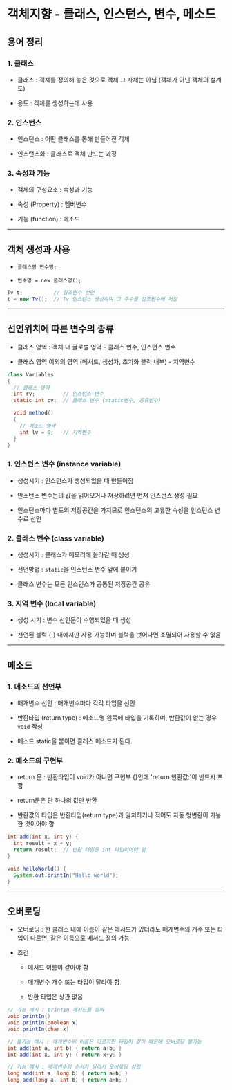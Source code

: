 # 객체지향 - 클래스, 인스턴스, 변수, 메소드

## 용어 정리

### 1. 클래스

- 클래스 : 객체를 정의해 놓은 것으로 객체 그 자체는 아님 (객체가 아닌 객체의 설계도)

- 용도 : 객체를 생성하는데 사용

### 2. 인스턴스

- 인스턴스 : 어떤 클래스를 통해 만들어진 객체

- 인스턴스화 : 클래스로 객체 만드는 과정

### 3. 속성과 기능

- 객체의 구성요소 : 속성과 기능

- 속성 (Property) : 멤버변수

- 기능 (function) : 메소드

---

## 객체 생성과 사용

- `클래스명 변수명;`

- `변수명 = new 클래스명();`

```java
Tv t;          // 참조변수 선언
t = new Tv();  // Tv 인스턴스 생성하여 그 주수를 참조변수에 저장
```

---

## 선언위치에 따른 변수의 종류

- 클래스 영역 : 객체 내 글로벌 영역 - 클래스 변수, 인스턴스 변수

- 클래스 영역 이외의 영역 (메서드, 생성자, 초기화 블럭 내부) - 지역변수

```java
class Variables
{
  // 클래스 영역
  int rv;         // 인스턴스 변수
  static int cv;  // 클래스 변수 (static변수, 공유변수)

  void method()
  {
    // 메소드 영역
    int lv = 0;   // 지역변수
  }
}

```

### 1. 인스턴스 변수 (instance variable)

- 생성시기 : 인스턴스가 생성되었을 때 만들어짐

- 인스턴스 변수는의 값을 읽어오거나 저장하려면 먼저 인스턴스 생성 필요

- 인스턴스마다 별도의 저장공간을 가지므로 인스턴스의 고유한 속성을 인스턴스 변수로 선언

### 2. 클래스 변수 (class variable)

- 생성시기 : 클래스가 메모리에 올라갈 때 생성

- 선언방법 : `static`을 인스턴스 변수 앞에 붙이기

- 클래스 변수는 모든 인스턴스가 공통된 저장공간 공유

### 3. 지역 변수 (local variable)

- 생성 시기 : 변수 선언문이 수행되었을 때 생성

- 선언된 블럭 { } 내에서만 사용 가능하며 블럭을 벗어나면 소멸되어 사용할 수 없음

---

## 메소드

### 1. 메소드의 선언부

- 매개변수 선언 : 매개변수마다 각각 타입을 선언

- 반환타입 (return type) : 메소드명 왼쪽에 타입을 기록하며, 반환값이 없는 경우 `void` 작성

- 메소드 static을 붙이면 클래스 메소드가 된다.

### 2. 메소드의 구현부

- return 문 : 반환타입이 void가 아니면 구현부 {}안에 'return 반환값:'이 반드시 포함

- return문은 단 하나의 값만 반환

- 반환값의 타입은 반환타입(return type)과 일치하거나 적어도 자동 형변환이 가능한 것이어야 함

```java
int add(int x, int y) {
  int result = x + y;
  return result;  // 반환 타입은 int 타입이어야 함
}

void helloWorld() {
  System.out.printIn("Hello world");
}
```

---

## 오버로딩

- 오버로딩 : 한 클래스 내에 이름이 같은 메서드가 있더라도 매개변수의 개수 또는 타입이 다르면, 같은 이름으로 메서드 정의 가능

- 조건

  - 메서드 이름이 같아야 함

  - 매개변수 개수 또는 타입이 달라야 함

  - 반환 타입은 상관 없음

```java
// 가능 예시 : printIn 메서드를 정의
void printIn()
void printIn(boolean x)
void printIn(char x)
```

```java
// 불가능 예시 : 매개변수의 이름은 다르지만 타입이 같이 때문에 오버로딩 불가능
int add(int a, int b) { return a+b; }
int add(int x, int y) { return x+y; }

// 가능 예시 : 매개변수의 순서가 달라서 오버로딩 성립
long add(int a, long b) { return a+b; }
long add(long a, int b) { return a+b; }
```
